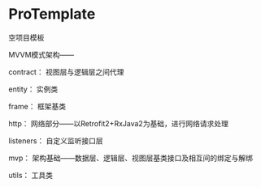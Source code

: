# ProTemplate
空项目模板

MVVM模式架构——

contract：   视图层与逻辑层之间代理

entity： 实例类

frame：  框架基类

http：   网络部分——以Retrofit2+RxJava2为基础，进行网络请求处理

listeners：  自定义监听接口层

mvp：    架构基础——数据层、逻辑层、视图层基类接口及相互间的绑定与解绑

utils：  工具类

